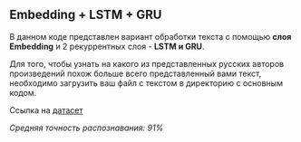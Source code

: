 ## Embedding + LSTM + GRU
В данном коде представлен вариант обработки текста с помощью **слоя Embedding** и 2 рекуррентных слоя - **LSTM и GRU**.

Для того, чтобы узнать на какого из представленных русских авторов произведений похож больше всего представленный вами текст, необходимо загрузить ваш файл с текстом в директорию с основным кодом.

Ссылка на [датасет](https://storage.yandexcloud.net/academy.ai/russian_literature.zip)

*Средняя точность распознавания: 91%*